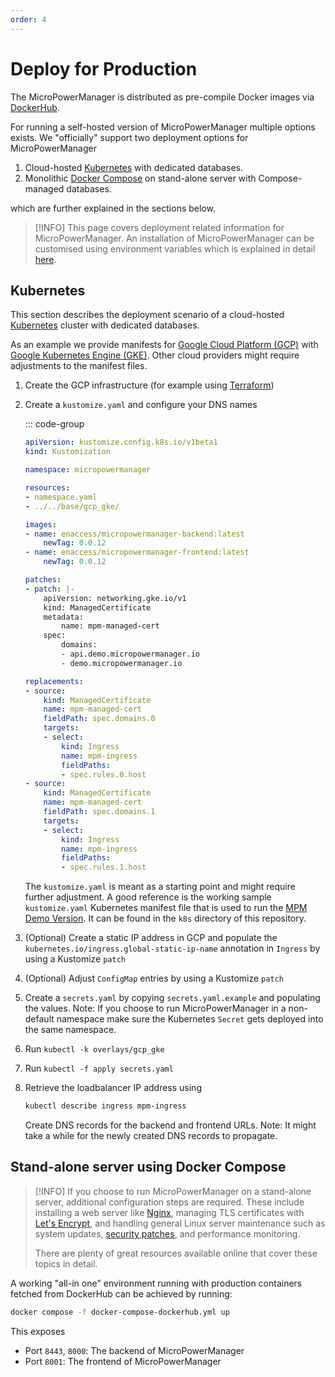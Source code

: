 ```yaml
---
order: 4
---
```


# Deploy for Production

The MicroPowerManager is distributed as pre-compile Docker images via [DockerHub](https://hub.docker.com/u/enaccess).

For running a self-hosted version of MicroPowerManager multiple options exists.
We "officially" support two deployment options for MicroPowerManager

1. Cloud-hosted [Kubernetes](https://kubernetes.io/) with dedicated databases.
2. Monolithic [Docker Compose](https://docs.docker.com/compose/) on stand-alone server with Compose-managed databases.

which are further explained in the sections below.

> [!INFO]
> This page covers deployment related information for MicroPowerManager.
> An installation of MicroPowerManager can be customised using environment variables which is explained in detail [here](environment-variables.md).

## Kubernetes

This section describes the deployment scenario of a cloud-hosted [Kubernetes](https://kubernetes.io/) cluster with dedicated databases.

As an example we provide manifests for [Google Cloud Platform (GCP)](https://cloud.google.com/) with [Google Kubernetes Engine (GKE)](https://cloud.google.com/kubernetes-engine).
Other cloud providers might require adjustments to the manifest files.

1. Create the GCP infrastructure (for example using [Terraform](https://www.terraform.io/))
2. Create a `kustomize.yaml` and configure your DNS names

   ::: code-group

   ```yaml [kustomize.yaml]
   apiVersion: kustomize.config.k8s.io/v1beta1
   kind: Kustomization

   namespace: micropowermanager

   resources:
   - namespace.yaml
   - ../../base/gcp_gke/

   images:
   - name: enaccess/micropowermanager-backend:latest
       newTag: 0.0.12
   - name: enaccess/micropowermanager-frontend:latest
       newTag: 0.0.12

   patches:
   - patch: |-
       apiVersion: networking.gke.io/v1
       kind: ManagedCertificate
       metadata:
           name: mpm-managed-cert
       spec:
           domains:
           - api.demo.micropowermanager.io
           - demo.micropowermanager.io

   replacements:
   - source:
       kind: ManagedCertificate
       name: mpm-managed-cert
       fieldPath: spec.domains.0
       targets:
       - select:
           kind: Ingress
           name: mpm-ingress
           fieldPaths:
           - spec.rules.0.host
   - source:
       kind: ManagedCertificate
       name: mpm-managed-cert
       fieldPath: spec.domains.1
       targets:
       - select:
           kind: Ingress
           name: mpm-ingress
           fieldPaths:
           - spec.rules.1.host
   ```

   The `kustomize.yaml` is meant as a starting point and might require further adjustment.
   A good reference is the working sample `kustomize.yaml` Kubernetes manifest file that is used to run the [MPM Demo Version](https://demo.micropowermanager.io/#/login).
   It can be found in the `k8s` directory of this repository.

3. (Optional) Create a static IP address in GCP and populate the `kubernetes.io/ingress.global-static-ip-name` annotation in `Ingress` by using a Kustomize `patch`
4. (Optional) Adjust `ConfigMap` entries by using a Kustomize `patch`
5. Create a `secrets.yaml` by copying `secrets.yaml.example` and populating the values.
   Note: If you choose to run MicroPowerManager in a non-default namespace make sure the Kubernetes `Secret` gets deployed into the same namespace.
6. Run `kubectl -k overlays/gcp_gke`
7. Run `kubectl -f apply secrets.yaml`
8. Retrieve the loadbalancer IP address using

   ```sh
   kubectl describe ingress mpm-ingress
   ```

   Create DNS records for the backend and frontend URLs.
   Note: It might take a while for the newly created DNS records to propagate.

## Stand-alone server using Docker Compose

> [!INFO]
> If you choose to run MicroPowerManager on a stand-alone server, additional configuration steps are required.
> These include installing a web server like [Nginx](https://nginx.org/), managing TLS certificates with [Let's Encrypt](https://letsencrypt.org/), and handling general Linux server maintenance such as system updates, [security patches](https://ubuntu.com/security/esm), and performance monitoring.
>
> There are plenty of great resources available online that cover these topics in detail.

A working "all-in one" environment running with production containers fetched from DockerHub can be achieved by running:

```sh
docker compose -f docker-compose-dockerhub.yml up
```

This exposes

- Port `8443`, `8000`: The backend of MicroPowerManager
- Port `8001`: The frontend of MicroPowerManager
